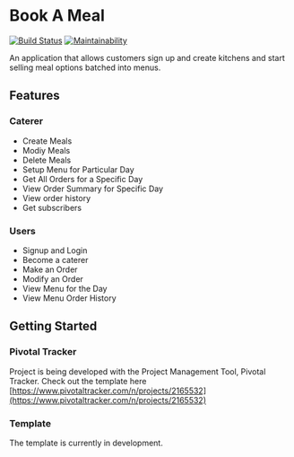 # Book A Meal
[![Build Status](https://travis-ci.org/Hasstrup/Book-a-meal.svg?branch=Feature-api--setup-1)](https://travis-ci.org/Hasstrup/Book-a-meal)
[![Maintainability](https://api.codeclimate.com/v1/badges/52333b02f50a4b171959/maintainability)](https://codeclimate.com/github/Hasstrup/Book-a-meal/maintainability)


An application that allows customers sign up and create kitchens and start selling meal options batched into menus.
## Features

### Caterer
* Create Meals
* Modiy Meals
* Delete Meals
* Setup Menu for Particular Day
* Get All Orders for a Specific Day
* View Order Summary for Specific Day
* View order history
* Get subscribers

### Users
* Signup and Login
* Become a caterer
* Make an Order
* Modify an Order
* View Menu for the Day
* View Menu Order History

## Getting Started

### Pivotal Tracker
Project is being developed with the Project Management Tool, Pivotal Tracker. Check out the template here [https://www.pivotaltracker.com/n/projects/2165532](https://www.pivotaltracker.com/n/projects/2165532)

### Template
The template is currently in development.
